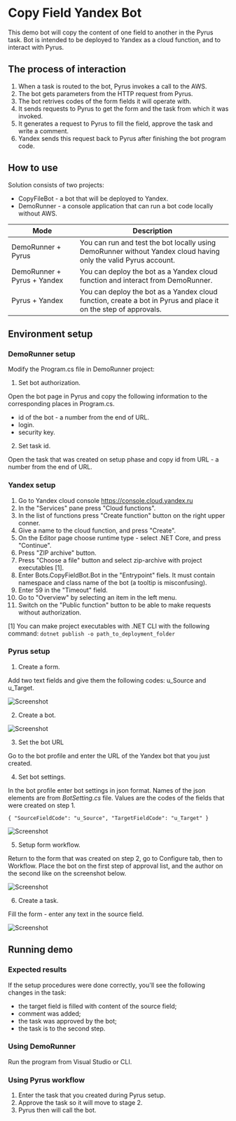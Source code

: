 # Copy Field Yandex Bot

This demo bot will copy the content of one field to another in the Pyrus task.
Bot is intended to be deployed to Yandex as a cloud function, and to interact with Pyrus.

## The process of interaction

1. When a task is routed to the bot, Pyrus invokes a call to the AWS.
2. The bot gets parameters from the HTTP request from Pyrus.
3. The bot retrives codes of the form fields it will operate with.
4. It sends requests to Pyrus to get the form and the task from which it was invoked.
5. It generates a request to Pyrus to fill the field, approve the task and write a comment.
6. Yandex sends this request back to Pyrus after finishing the bot program code.

## How to use

Solution consists of two projects:

- CopyFileBot - a bot that will be deployed to Yandex.
- DemoRunner - a console application that can run a bot code locally without AWS.

| Mode                        | Description                                                                                                     |
|-----------------------------|-----------------------------------------------------------------------------------------------------------------|
| DemoRunner + Pyrus          | You can run and test the bot locally using DemoRunner without Yandex cloud having only the valid Pyrus account. |
| DemoRunner + Pyrus + Yandex | You can deploy the bot as a Yandex cloud function and interact from DemoRunner.                                 |
| Pyrus + Yandex              | You can deploy the bot as a Yandex cloud function, create a bot in Pyrus and place it on the step of approvals. |

## Environment setup

### DemoRunner setup

Modify the Program.cs file in DemoRunner project:

1. Set bot authorization.

Open the bot page in Pyrus and copy the following information to the corresponding places in Program.cs.

- id of the bot - a number from the end of URL.
- login.
- security key.

2. Set task id.

Open the task that was created on setup phase and copy id from URL - a number from the end of URL.

### Yandex setup

1. Go to Yandex cloud console https://console.cloud.yandex.ru
2. In the "Services" pane press "Cloud functions".
3. In the list of functions press "Create function" button on the right upper conner.
4. Give a name to the cloud function, and press "Create".
5. On the Editor page choose runtime type - select .NET Core, and press "Continue".
6. Press "ZIP archive" button.
7. Press "Choose a file" button and select zip-archive with project executables [1].
8. Enter Bots.CopyFieldBot.Bot in the "Entrypoint" fiels. It must contain namespace and class name of the bot (a tooltip is misconfusing).
9. Enter 59 in the "Timeout" field.
10. Go to "Overview" by selecting an item in the left menu.
11. Switch on the "Public function" button to be able to make requests without authorization.

[1] You can make project executables with .NET CLI with the following command: `dotnet publish -o path_to_deployment_folder`

### Pyrus setup

1. Create a form.

Add two text fields and give them the following codes: u_Source and u_Target.

![Screenshot](images/form.png)

2. Create a bot.

![Screenshot](images/bot.png)

3. Set the bot URL

Go to the bot profile and enter the URL of the Yandex bot that you just created.

4. Set bot settings.

In the bot profile enter bot settings in json format. Names of the json elements are from *BotSetting.cs* file. Values are the codes of the fields that were created on step 1.

`{
    "SourceFieldCode": "u_Source",
    "TargetFieldCode": "u_Target"
}
`

![Screenshot](images/bot_profile.png)

5. Setup form workflow.

Return to the form that was created on step 2, go to Configure tab, then to Workflow.
Place the bot on the first step of approval list, and the author on the second like on the screenshot below.

![Screenshot](images/approvers.png)

6. Create a task.

Fill the form - enter any text in the source field.

![Screenshot](images/create_task.png)

## Running demo

### Expected results

If the setup procedures were done correctly, you'll see the following changes in the task:

- the target field is filled with content of the source field;
- comment was added;
- the task was approved by the bot;
- the task is to the second step.

### Using DemoRunner

Run the program from Visual Studio or CLI. 

### Using Pyrus workflow

1. Enter the task that you created during Pyrus setup.
2. Approve the task so it will move to stage 2.
3. Pyrus then will call the bot.
